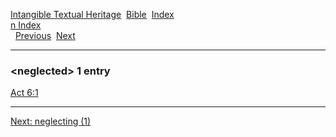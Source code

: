 [Intangible Textual Heritage](../../index)  [Bible](../index) 
[Index](index)   
[n Index](_n_)  
  [Previous](c07775)  [Next](c07777) 

------------------------------------------------------------------------

### &lt;neglected&gt; 1 entry

[Act 6:1](../kjv/act006.htm#001)  

------------------------------------------------------------------------

[Next: neglecting (1)](c07777)
